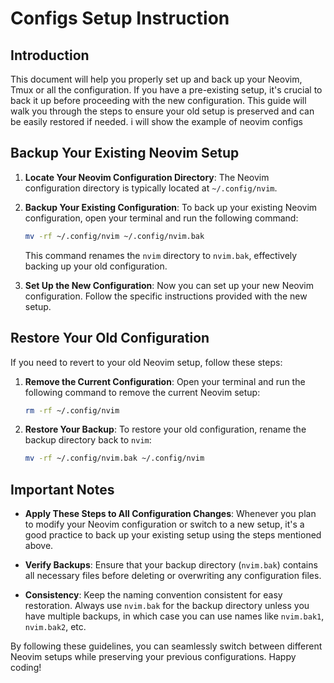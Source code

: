 # Configs Setup Instruction

## Introduction

This document will help you properly set up and back up your Neovim, Tmux or all the configuration. If you have a pre-existing setup, it's crucial to back it up before proceeding with the new configuration. This guide will walk you through the steps to ensure your old setup is preserved and can be easily restored if needed. i will show the example of neovim configs

## Backup Your Existing Neovim Setup

1. **Locate Your Neovim Configuration Directory**:
    The Neovim configuration directory is typically located at `~/.config/nvim`.

2. **Backup Your Existing Configuration**:
    To back up your existing Neovim configuration, open your terminal and run the following command:
    ```sh
    mv -rf ~/.config/nvim ~/.config/nvim.bak
    ```
    This command renames the `nvim` directory to `nvim.bak`, effectively backing up your old configuration.

3. **Set Up the New Configuration**:
    Now you can set up your new Neovim configuration. Follow the specific instructions provided with the new setup.

## Restore Your Old Configuration

If you need to revert to your old Neovim setup, follow these steps:

1. **Remove the Current Configuration**:
    Open your terminal and run the following command to remove the current Neovim setup:
    ```sh
    rm -rf ~/.config/nvim
    ```

2. **Restore Your Backup**:
    To restore your old configuration, rename the backup directory back to `nvim`:
    ```sh
    mv -rf ~/.config/nvim.bak ~/.config/nvim
    ```

## Important Notes

- **Apply These Steps to All Configuration Changes**:
    Whenever you plan to modify your Neovim configuration or switch to a new setup, it's a good practice to back up your existing setup using the steps mentioned above.

- **Verify Backups**:
    Ensure that your backup directory (`nvim.bak`) contains all necessary files before deleting or overwriting any configuration files.

- **Consistency**:
    Keep the naming convention consistent for easy restoration. Always use `nvim.bak` for the backup directory unless you have multiple backups, in which case you can use names like `nvim.bak1`, `nvim.bak2`, etc.

By following these guidelines, you can seamlessly switch between different Neovim setups while preserving your previous configurations. Happy coding!
